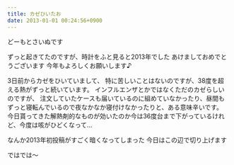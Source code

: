 ```yaml
---
title: カゼひいたお
date: 2013-01-01 00:24:56+0900
---
```

どーもとさいぬです

ずっと起きてたのですが、時計をふと見ると2013年でした
あけましておめでとうございます
今年もよろしくお願いします♪



3日前からカゼをひいていまして、
特に苦しいことはないのですが、38度を超える熱がずっと続いています。
インフルエンザとかではなくただのカゼらしいのですが、
注文していたケースも届いているのに組めていなかったり、昼間もずっと寝転んでいるので夜なかなか寝付けなかったりと、ある意味辛いです。
今日貰ってきた解熱剤的なものが効いたのか今は36度台まで下がっているけれど、今度は咳がひどくなって…

なんか2013年初投稿がすごく暗くなってしまった
今日はこの辺で切り上げます

ではでは～

